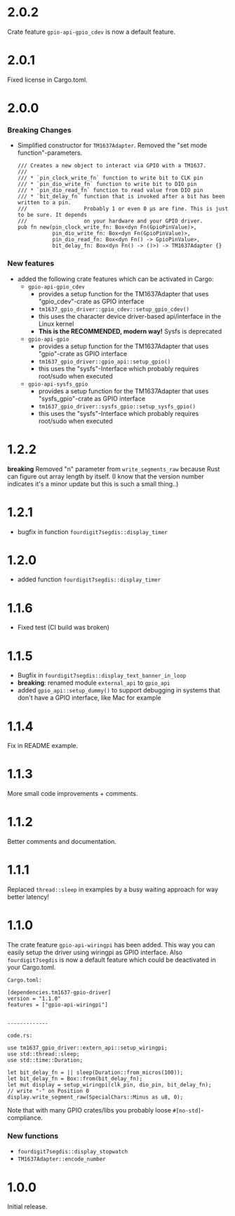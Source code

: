 # 2.0.2
Crate feature `gpio-api-gpio_cdev` is now a default feature.

# 2.0.1
Fixed license in Cargo.toml.

# 2.0.0
### Breaking Changes
- Simplified constructor for `TM1637Adapter`. Removed the "set mode function"-parameters.
  ```
  /// Creates a new object to interact via GPIO with a TM1637.
  ///
  /// * `pin_clock_write_fn` function to write bit to CLK pin
  /// * `pin_dio_write_fn` function to write bit to DIO pin
  /// * `pin_dio_read_fn` function to read value from DIO pin
  /// * `bit_delay_fn` function that is invoked after a bit has been written to a pin.
  ///                  Probably 1 or even 0 µs are fine. This is just to be sure. It depends
  ///                  on your hardware and your GPIO driver.
  pub fn new(pin_clock_write_fn: Box<dyn Fn(GpioPinValue)>,
             pin_dio_write_fn: Box<dyn Fn(GpioPinValue)>,
             pin_dio_read_fn: Box<dyn Fn() -> GpioPinValue>,
             bit_delay_fn: Box<dyn Fn() -> ()>) -> TM1637Adapter {}
  ```
### New features
- added the following crate features which can be activated in Cargo:
  - `gpio-api-gpio_cdev`
    - provides a setup function for the TM1637Adapter that uses "gpio_cdev"-crate as GPIO interface
    - `tm1637_gpio_driver::gpio_cdev::setup_gpio_cdev()`
    - this uses the character device driver-based api/interface in the Linux kernel
    - **This is the RECOMMENDED, modern way!** Sysfs is deprecated
  - `gpio-api-gpio`
    - provides a setup function for the TM1637Adapter that uses "gpio"-crate as GPIO interface
    - `tm1637_gpio_driver::gpio_api::setup_gpio()`
    - this uses the "sysfs"-Interface which probably requires root/sudo when executed
  - `gpio-api-sysfs_gpio`
    - provides a setup function for the TM1637Adapter that uses "sysfs_gpio"-crate as GPIO interface
    - `tm1637_gpio_driver::sysfs_gpio::setup_sysfs_gpio()`
    - this uses the "sysfs"-Interface which probably requires root/sudo when executed

# 1.2.2
**breaking** Removed "n" parameter from `write_segments_raw` because Rust can figure out array length by itself.
(I know that the version number indicates it's a minor update but this is such a small thing..)

# 1.2.1
- bugfix in function `fourdigit7segdis::display_timer`

# 1.2.0
- added function `fourdigit7segdis::display_timer`

# 1.1.6
- Fixed test (CI build was broken)

# 1.1.5
- Bugfix in `fourdigit7segdis::display_text_banner_in_loop`
- **breaking**: renamed module `external_api` to `gpio_api`
- added `gpio_api::setup_dummy()` to support debugging in systems that don't
  have a GPIO interface, like Mac for example 

# 1.1.4
Fix in README example.

# 1.1.3 
More small code improvements + comments.

# 1.1.2
Better comments and documentation.

# 1.1.1
Replaced `thread::sleep` in examples by a busy waiting approach for way better latency!

# 1.1.0
The crate feature `gpio-api-wiringpi` has been added.
This way you can easily setup the driver using wiringpi
as GPIO interface. Also `fourdigit7segdis` is now a default feature
which could be deactivated in your Cargo.toml.

```
Cargo.toml:

[dependencies.tm1637-gpio-driver]
version = "1.1.0"
features = ["gpio-api-wiringpi"]


-------------

code.rs:

use tm1637_gpio_driver::extern_api::setup_wiringpi;
use std::thread::sleep;
use std::time::Duration;

let bit_delay_fn = || sleep(Duration::from_micros(100));
let bit_delay_fn = Box::from(bit_delay_fn);
let mut display = setup_wiringpi(clk_pin, dio_pin, bit_delay_fn);
// write "-" on Position 0
display.write_segment_raw(SpecialChars::Minus as u8, 0);
```

Note that with many GPIO crates/libs you probably loose `#[no-std]`-compliance.

### New functions
- `fourdigit7segdis::display_stopwatch`
- `TM1637Adapter::encode_number`

# 1.0.0
Initial release.